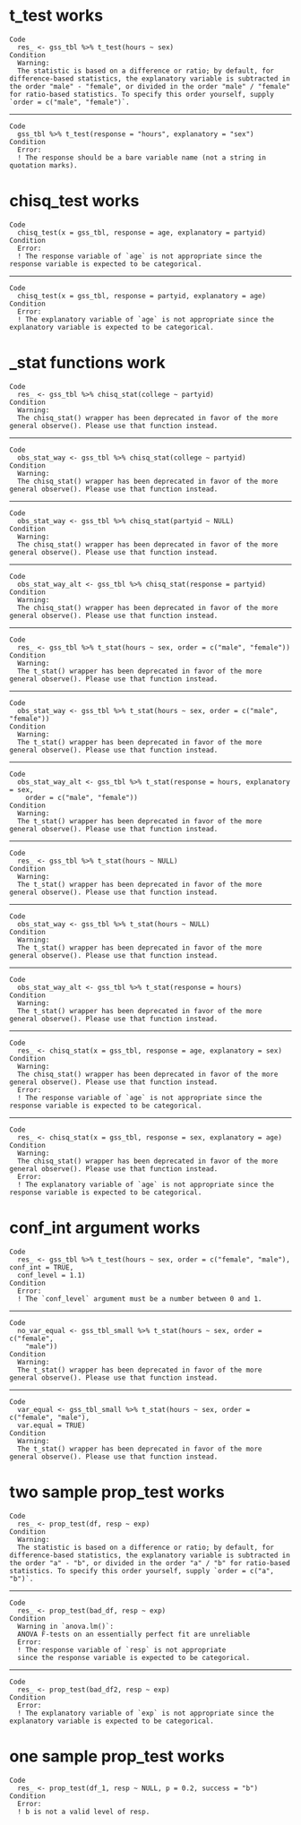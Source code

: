 # t_test works

    Code
      res_ <- gss_tbl %>% t_test(hours ~ sex)
    Condition
      Warning:
      The statistic is based on a difference or ratio; by default, for difference-based statistics, the explanatory variable is subtracted in the order "male" - "female", or divided in the order "male" / "female" for ratio-based statistics. To specify this order yourself, supply `order = c("male", "female")`.

---

    Code
      gss_tbl %>% t_test(response = "hours", explanatory = "sex")
    Condition
      Error:
      ! The response should be a bare variable name (not a string in quotation marks).

# chisq_test works

    Code
      chisq_test(x = gss_tbl, response = age, explanatory = partyid)
    Condition
      Error:
      ! The response variable of `age` is not appropriate since the response variable is expected to be categorical.

---

    Code
      chisq_test(x = gss_tbl, response = partyid, explanatory = age)
    Condition
      Error:
      ! The explanatory variable of `age` is not appropriate since the explanatory variable is expected to be categorical.

# _stat functions work

    Code
      res_ <- gss_tbl %>% chisq_stat(college ~ partyid)
    Condition
      Warning:
      The chisq_stat() wrapper has been deprecated in favor of the more general observe(). Please use that function instead.

---

    Code
      obs_stat_way <- gss_tbl %>% chisq_stat(college ~ partyid)
    Condition
      Warning:
      The chisq_stat() wrapper has been deprecated in favor of the more general observe(). Please use that function instead.

---

    Code
      obs_stat_way <- gss_tbl %>% chisq_stat(partyid ~ NULL)
    Condition
      Warning:
      The chisq_stat() wrapper has been deprecated in favor of the more general observe(). Please use that function instead.

---

    Code
      obs_stat_way_alt <- gss_tbl %>% chisq_stat(response = partyid)
    Condition
      Warning:
      The chisq_stat() wrapper has been deprecated in favor of the more general observe(). Please use that function instead.

---

    Code
      res_ <- gss_tbl %>% t_stat(hours ~ sex, order = c("male", "female"))
    Condition
      Warning:
      The t_stat() wrapper has been deprecated in favor of the more general observe(). Please use that function instead.

---

    Code
      obs_stat_way <- gss_tbl %>% t_stat(hours ~ sex, order = c("male", "female"))
    Condition
      Warning:
      The t_stat() wrapper has been deprecated in favor of the more general observe(). Please use that function instead.

---

    Code
      obs_stat_way_alt <- gss_tbl %>% t_stat(response = hours, explanatory = sex,
        order = c("male", "female"))
    Condition
      Warning:
      The t_stat() wrapper has been deprecated in favor of the more general observe(). Please use that function instead.

---

    Code
      res_ <- gss_tbl %>% t_stat(hours ~ NULL)
    Condition
      Warning:
      The t_stat() wrapper has been deprecated in favor of the more general observe(). Please use that function instead.

---

    Code
      obs_stat_way <- gss_tbl %>% t_stat(hours ~ NULL)
    Condition
      Warning:
      The t_stat() wrapper has been deprecated in favor of the more general observe(). Please use that function instead.

---

    Code
      obs_stat_way_alt <- gss_tbl %>% t_stat(response = hours)
    Condition
      Warning:
      The t_stat() wrapper has been deprecated in favor of the more general observe(). Please use that function instead.

---

    Code
      res_ <- chisq_stat(x = gss_tbl, response = age, explanatory = sex)
    Condition
      Warning:
      The chisq_stat() wrapper has been deprecated in favor of the more general observe(). Please use that function instead.
      Error:
      ! The response variable of `age` is not appropriate since the response variable is expected to be categorical.

---

    Code
      res_ <- chisq_stat(x = gss_tbl, response = sex, explanatory = age)
    Condition
      Warning:
      The chisq_stat() wrapper has been deprecated in favor of the more general observe(). Please use that function instead.
      Error:
      ! The explanatory variable of `age` is not appropriate since the response variable is expected to be categorical.

# conf_int argument works

    Code
      res_ <- gss_tbl %>% t_test(hours ~ sex, order = c("female", "male"), conf_int = TRUE,
      conf_level = 1.1)
    Condition
      Error:
      ! The `conf_level` argument must be a number between 0 and 1.

---

    Code
      no_var_equal <- gss_tbl_small %>% t_stat(hours ~ sex, order = c("female",
        "male"))
    Condition
      Warning:
      The t_stat() wrapper has been deprecated in favor of the more general observe(). Please use that function instead.

---

    Code
      var_equal <- gss_tbl_small %>% t_stat(hours ~ sex, order = c("female", "male"),
      var.equal = TRUE)
    Condition
      Warning:
      The t_stat() wrapper has been deprecated in favor of the more general observe(). Please use that function instead.

# two sample prop_test works

    Code
      res_ <- prop_test(df, resp ~ exp)
    Condition
      Warning:
      The statistic is based on a difference or ratio; by default, for difference-based statistics, the explanatory variable is subtracted in the order "a" - "b", or divided in the order "a" / "b" for ratio-based statistics. To specify this order yourself, supply `order = c("a", "b")`.

---

    Code
      res_ <- prop_test(bad_df, resp ~ exp)
    Condition
      Warning in `anova.lm()`:
      ANOVA F-tests on an essentially perfect fit are unreliable
      Error:
      ! The response variable of `resp` is not appropriate
      since the response variable is expected to be categorical.

---

    Code
      res_ <- prop_test(bad_df2, resp ~ exp)
    Condition
      Error:
      ! The explanatory variable of `exp` is not appropriate since the explanatory variable is expected to be categorical.

# one sample prop_test works

    Code
      res_ <- prop_test(df_1, resp ~ NULL, p = 0.2, success = "b")
    Condition
      Error:
      ! b is not a valid level of resp.

